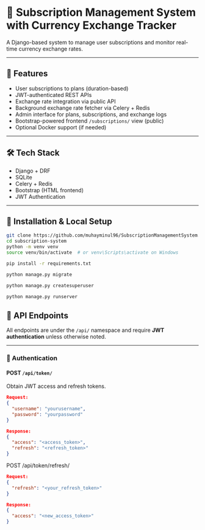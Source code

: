 # 🧾 Subscription Management System with Currency Exchange Tracker

A Django-based system to manage user subscriptions and monitor real-time currency exchange rates.

---

## 🚀 Features

- User subscriptions to plans (duration-based)
- JWT-authenticated REST APIs
- Exchange rate integration via public API
- Background exchange rate fetcher via Celery + Redis
- Admin interface for plans, subscriptions, and exchange logs
- Bootstrap-powered frontend `/subscriptions/` view (public)
- Optional Docker support (if needed)

---

## 🛠 Tech Stack

- Django + DRF
- SQLite
- Celery + Redis
- Bootstrap (HTML frontend)
- JWT Authentication

---

## 🧩 Installation & Local Setup

```bash
git clone https://github.com/muhayminul96/SubscriptionManagementSystem.git
cd subscription-system
python -m venv venv
source venv/bin/activate  # or venv\Scripts\activate on Windows

pip install -r requirements.txt

python manage.py migrate

python manage.py createsuperuser

python manage.py runserver
```

## 🔗 API Endpoints

All endpoints are under the `/api/` namespace and require **JWT authentication** unless otherwise noted.

---

### 🔐 Authentication

#### POST `/api/token/`
Obtain JWT access and refresh tokens.
```json
Request:
{
  "username": "yourusername",
  "password": "yourpassword"
}

Response:
{
  "access": "<access_token>",
  "refresh": "<refresh_token>"
}
```
POST /api/token/refresh/

```json 
Request:
{
  "refresh": "<your_refresh_token>"
}

Response:
{
  "access": "<new_access_token>"
}
```


